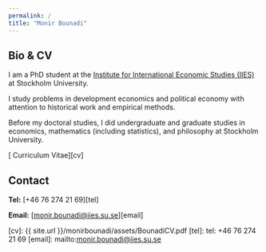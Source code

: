 ```yaml
---
permalink: /
title: "Monir Bounadi"
---
```


## Bio & CV

I am a PhD student at the [Institute for International Economic Studies (IIES)](https://www.iies.su.se/) at Stockholm University. 

I study problems in development economics and political economy with attention to historical work and empirical methods.  

Before my doctoral studies, I did undergraduate and graduate studies in economics, mathematics (including statistics), and philosophy at Stockholm University.

[<i class="fas fa-file-pdf"></i> Curriculum Vitae][cv]

## Contact

**Tel:** [+46 76 274 21 69][tel]

**Email:** [monir.bounadi@iies.su.se][email]

[cv]: {{ site.url }}/monirbounadi/assets/BounadiCV.pdf
[tel]: tel: +46 76 274 21 69
[email]: mailto:monir.bounadi@iies.su.se
